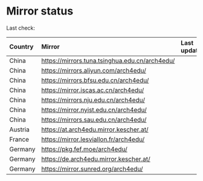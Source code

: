 <script src="./time.js"></script>
# Mirror status
Last check: <script type="text/javascript">localize(1698315500.1519763);</script>

|Country|Mirror|Last update|
|:------|:-----|:----------|
|China|https://mirrors.tuna.tsinghua.edu.cn/arch4edu/|<script type="text/javascript">localize(1698302014);</script>|
|China|https://mirrors.aliyun.com/arch4edu/|<script type="text/javascript">localize(1698258588);</script>|
|China|https://mirrors.bfsu.edu.cn/arch4edu/|<script type="text/javascript">localize(1698302014);</script>|
|China|https://mirror.iscas.ac.cn/arch4edu/|<script type="text/javascript">localize(1698258588);</script>|
|China|https://mirrors.nju.edu.cn/arch4edu/|<script type="text/javascript">localize(1698258588);</script>|
|China|https://mirror.nyist.edu.cn/arch4edu/|<script type="text/javascript">localize(1698258588);</script>|
|China|https://mirrors.sau.edu.cn/arch4edu/|<script type="text/javascript">localize(1698302014);</script>|
|Austria|https://at.arch4edu.mirror.kescher.at/|<script type="text/javascript">localize(1698302014);</script>|
|France|https://mirror.lesviallon.fr/arch4edu/|<script type="text/javascript">localize(1698302014);</script>|
|Germany|https://pkg.fef.moe/arch4edu/|<script type="text/javascript">localize(1698302014);</script>|
|Germany|https://de.arch4edu.mirror.kescher.at/|<script type="text/javascript">localize(1698302014);</script>|
|Germany|https://mirror.sunred.org/arch4edu/|<script type="text/javascript">localize(1698302014);</script>|

<script src="./tablefilter/tablefilter.js"></script>
<script src="./table.js"></script>